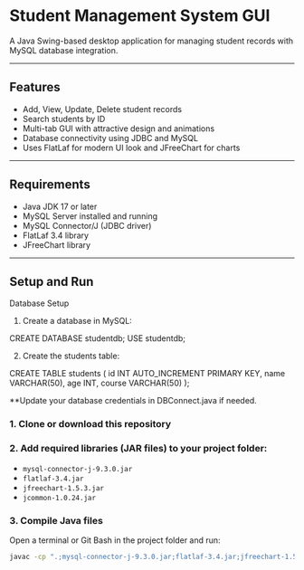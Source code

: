 # Student Management System GUI

A Java Swing-based desktop application for managing student records with MySQL database integration.

---

## Features

- Add, View, Update, Delete student records
- Search students by ID
- Multi-tab GUI with attractive design and animations
- Database connectivity using JDBC and MySQL
- Uses FlatLaf for modern UI look and JFreeChart for charts

---

## Requirements 

- Java JDK 17 or later
- MySQL Server installed and running
- MySQL Connector/J (JDBC driver)
- FlatLaf 3.4 library
- JFreeChart library

---

## Setup and Run

Database Setup

1. Create a database in MySQL:
   
CREATE DATABASE studentdb;
USE studentdb;

2. Create the students table:

CREATE TABLE students (
  id INT AUTO_INCREMENT PRIMARY KEY,
  name VARCHAR(50),
  age INT,
  course VARCHAR(50)
);

**Update your database credentials in DBConnect.java if needed.


### 1. Clone or download this repository

### 2. Add required libraries (JAR files) to your project folder:

- `mysql-connector-j-9.3.0.jar`
- `flatlaf-3.4.jar`
- `jfreechart-1.5.3.jar`
- `jcommon-1.0.24.jar`

### 3. Compile Java files

Open a terminal or Git Bash in the project folder and run:

```bash
javac -cp ".;mysql-connector-j-9.3.0.jar;flatlaf-3.4.jar;jfreechart-1.5.3.jar;jcommon-1.0.24.jar" *.java ''''

